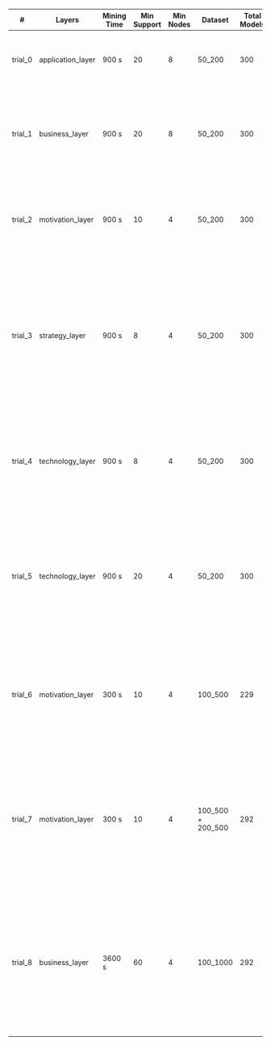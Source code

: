 | # | Layers | Mining Time | Min Support | Min Nodes | Dataset | Total Models | Patterns found | Top 3 Patterns |
|---|--------|-------------|-------------|-----------|---------|--------------|----------------|----------------|
| trial_0 | application_layer | 900 s | 20 | 8 | 50_200 | 300 | 6 | ![22_0.png](./trial_0/imgs-top3/22_0.png) ![23_2.png](./trial_0/imgs-top3/23_2.png) ![25_1.png](./trial_0/imgs-top3/25_1.png) |
| trial_1 | business_layer | 900 s | 20 | 8 | 50_200 | 300 | 332 | ![41_45.png](./trial_1/imgs-top3/41_45.png) ![44_293.png](./trial_1/imgs-top3/44_293.png) ![45_292.png](./trial_1/imgs-top3/45_292.png) |
| trial_2 | motivation_layer | 900 s | 10 | 4 | 50_200 | 300 | 42 | ![16_2.png](./trial_2/imgs-top3/16_2.png) ![17_26.png](./trial_2/imgs-top3/17_26.png) ![18_18.png](./trial_2/imgs-top3/18_18.png) |
| trial_3 | strategy_layer | 900 s | 8 | 4 | 50_200 | 300 | 3 | ![10_2.png](./trial_3/imgs-top3/10_2.png) ![9_0.png](./trial_3/imgs-top3/9_0.png) ![9_1.png](./trial_3/imgs-top3/9_1.png) |
| trial_4 | technology_layer | 900 s | 8 | 4 | 50_200 | 300 | 240 | ![26_4.png](./trial_4/imgs-top3/26_4.png) ![27_3.png](./trial_4/imgs-top3/27_3.png) ![31_6.png](./trial_4/imgs-top3/31_6.png) |
| trial_5 | technology_layer | 900 s | 20 | 4 | 50_200 | 300 | 14 | ![27_0.png](./trial_5/imgs-top3/27_0.png) ![31_2.png](./trial_5/imgs-top3/31_2.png) ![32_13.png](./trial_5/imgs-top3/32_13.png) |
| trial_6 | motivation_layer | 300 s | 10 | 4 | 100_500 | 229 | 168 | ![23_153.png](./trial_6/imgs-top3/23_153.png) ![23_36.png](./trial_6/imgs-top3/23_36.png) ![24_62.png](./trial_6/imgs-top3/24_62.png) |
| trial_7 | motivation_layer | 300 s | 10 | 4 | 100_500 + 200_500 | 292 | 415 | ![31_116.png](./trial_7/imgs-top3/31_116.png) ![31_54.png](./trial_7/imgs-top3/31_54.png) ![33_410.png](./trial_7/imgs-top3/33_410.png) |
| trial_8 | business_layer | 3600 s | 60 | 4 | 100_1000 | 292 | 38 | ![89_0.png](./trial_8/imgs-top3/89_0.png) ![89_18.png](./trial_8/imgs-top3/89_18.png) ![89_19.png](./trial_8/imgs-top3/89_19.png) |
